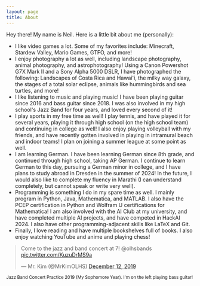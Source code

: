 ```yaml
---
layout: page
title: About
---
```


<div>

Hey there! My name is Neil. Here is a little bit about me (personally):

<ul>
<li>I like video games a lot. Some of my favorites include: Minecraft, Stardew Valley, Mario Games, GTFO, and more!</li>
<li>I enjoy photography a lot as well, including landscape photography, animal photography, and astrophotography! Using a Canon Powershot G7X Mark II and a Sony Alpha 5000 DSLR, I have photographed the following: Landscapes of Costa Rica and Hawai'i, the milky way galaxy, the stages of a total solar eclipse, animals like hummingbirds and sea turtles, and more!</li>
<li>I like listening to music and playing music! I have been playing guitar since 2016 and bass guitar since 2018. I was also involved in my high school's Jazz Band for four years, and loved every second of it!</li>
<li>I play sports in my free time as well! I play tennis, and have played it for several years, playing it through high school (on the high school team) and continuing in college as well! I also enjoy playing volleyball with my friends, and have recently gotten involved in playing in intramural beach and indoor teams! I plan on joining a summer league at some point as well.</li>
<li>I am learning German. I have been learning German since 8th grade, and continued through high school, taking AP German. I continue to learn German to this day, pursuing a German minor in college, and I have plans to study abroad in Dresden in the summer of 2024! In the future, I would also like to complete my fluency in Marathi (I can understand completely, but cannot speak or write very well).</li>
<li>Programming is something I do in my spare time as well. I mainly program in Python, Java, Mathematica, and MATLAB. I also have the PCEP certification in Python and Wolfram U certifications for Mathematica! I am also involved with the AI Club at my university, and have completed multiple AI projects, and have competed in HackAI 2024. I also have other programming-adjacent skills like LaTeX and Git.</li>
<li>Finally, I love reading and have multiple bookshelves full of books. I also enjoy watching YouTube and anime and playing chess!</li>
</ul>
</div>

<blockquote class="twitter-tweet"><p lang="en" dir="ltr">Come to the jazz and band concert at 7! @olhsbands <a href="https://t.co/KuzuDrMS9a">pic.twitter.com/KuzuDrMS9a</a></p>&mdash; Mr. Kim (@MrKimOLHS) <a href="https://twitter.com/MrKimOLHS/status/1205191304445136897?ref_src=twsrc%5Etfw">December 12, 2019</a></blockquote> <script async src="https://platform.twitter.com/widgets.js" charset="utf-8"></script> 
<sub>Jazz Band Concert Practice 2019 (My Sophomore Year). I'm on the left playing bass guitar!</sub>


